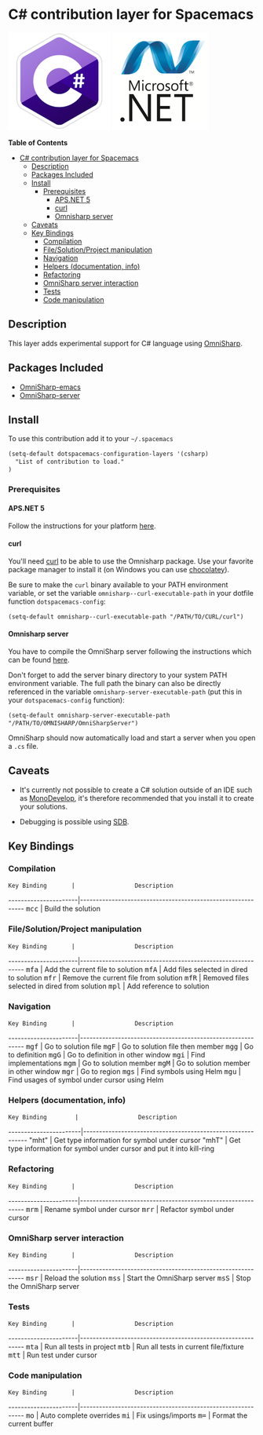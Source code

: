 # C# contribution layer for Spacemacs

![logo_csharp](img/csharp.png) ![logo_dotnet](img/dotnet.png)

<!-- markdown-toc start - Don't edit this section. Run M-x markdown-toc/generate-toc again -->
**Table of Contents**

- [C# contribution layer for Spacemacs](#c-contribution-layer-for-spacemacs)
    - [Description](#description)
    - [Packages Included](#packages-included)
    - [Install](#install)
        - [Prerequisites](#prerequisites)
            - [APS.NET 5](#apsnet-5)
            - [curl](#curl)
            - [Omnisharp server](#omnisharp-server)
    - [Caveats](#caveats)
    - [Key Bindings](#key-bindings)
        - [Compilation](#compilation)
        - [File/Solution/Project manipulation](#filesolutionproject-manipulation)
        - [Navigation](#navigation)
        - [Helpers (documentation, info)](#helpers-documentation-info)
        - [Refactoring](#refactoring)
        - [OmniSharp server interaction](#omnisharp-server-interaction)
        - [Tests](#tests)
        - [Code manipulation](#code-manipulation)

<!-- markdown-toc end -->

## Description

This layer adds experimental support for C# language using [OmniSharp][].

## Packages Included

- [OmniSharp-emacs][]
- [OmniSharp-server][]

## Install

To use this contribution add it to your `~/.spacemacs`

```elisp
(setq-default dotspacemacs-configuration-layers '(csharp)
  "List of contribution to load."
)
```

### Prerequisites

#### APS.NET 5

Follow the instructions for your platform [here][aspnet].

#### curl

You'll need [curl][] to be able to use the Omnisharp package. Use your favorite
package manager to install it (on Windows you can use [chocolatey][]).

Be sure to make the `curl` binary available to your PATH environment variable,
or set the variable `omnisharp--curl-executable-path` in your dotfile function
`dotspacemacs-config`:

```elisp
(setq-default omnisharp--curl-executable-path "/PATH/TO/CURL/curl")
```

#### Omnisharp server

You have to compile the OmniSharp server following the instructions which can
be found [here][server_install].

Don't forget to add the server binary directory to your system PATH environment
variable. The full path the binary can also be directly referenced in the
variable `omnisharp-server-executable-path` (put this in your
`dotspacemacs-config` function):

```elisp
(setq-default omnisharp-server-executable-path "/PATH/TO/OMNISHARP/OmniSharpServer")
```

OmniSharp should now automatically load and start a server when you open a
`.cs` file.

## Caveats

- It's currently not possible to create a C# solution outside of an IDE such as
[MonoDevelop][], it's therefore recommended that you install it to create your
solutions.

- Debugging is possible using [SDB][].

## Key Bindings


### Compilation

    Key Binding       |                 Description
----------------------|------------------------------------------------------------
<kbd>mcc</kbd>        | Build the solution

### File/Solution/Project manipulation

    Key Binding       |                 Description
----------------------|------------------------------------------------------------
<kbd>mfa</kbd>        | Add the current file to solution
<kbd>mfA</kbd>        | Add files selected in dired to solution
<kbd>mfr</kbd>        | Remove the current file from solution
<kbd>mfR</kbd>        | Removed files selected in dired from solution
<kbd>mpl</kbd>        | Add reference to solution

### Navigation

    Key Binding       |                 Description
----------------------|------------------------------------------------------------
<kbd>mgf</kbd>        | Go to solution file
<kbd>mgF</kbd>        | Go to solution file then member
<kbd>mgg</kbd>        | Go to definition
<kbd>mgG</kbd>        | Go to definition in other window
<kbd>mgi</kbd>        | Find implementations
<kbd>mgm</kbd>        | Go to solution member
<kbd>mgM</kbd>        | Go to solution member in other window
<kbd>mgr</kbd>        | Go to region
<kbd>mgs</kbd>        | Find symbols using Helm
<kbd>mgu</kbd>        | Find usages of symbol under cursor using Helm

### Helpers (documentation, info)

    Key Binding        |                 Description
-----------------------|------------------------------------------------------------
"mht"                  | Get type information for symbol under cursor
"mhT"                  | Get type information for symbol under cursor and put it into kill-ring

### Refactoring

    Key Binding       |                 Description
----------------------|------------------------------------------------------------
<kbd>mrm</kbd>        | Rename symbol under cursor
<kbd>mrr</kbd>        | Refactor symbol under cursor

### OmniSharp server interaction

    Key Binding       |                 Description
----------------------|------------------------------------------------------------
<kbd>msr</kbd>        | Reload the solution
<kbd>mss</kbd>        | Start the OmniSharp server
<kbd>msS</kbd>        | Stop the OmniSharp server

### Tests

    Key Binding       |                 Description
----------------------|------------------------------------------------------------
<kbd>mta</kbd>        | Run all tests in project
<kbd>mtb</kbd>        | Run all tests in current file/fixture
<kbd>mtt</kbd>        | Run test under cursor

### Code manipulation

    Key Binding       |                 Description
----------------------|------------------------------------------------------------
<kbd>mo</kbd>         | Auto complete overrides
<kbd>mi</kbd>         | Fix usings/imports
<kbd>m=</kbd>         | Format the current buffer

[server_install]: https://github.com/OmniSharp/omnisharp-server
[aspnet]: https://github.com/aspnet/home#getting-started
[OmniSharp]: https://github.com/OmniSharp/omnisharp-emacs
[OmniSharp-emacs]: https://github.com/OmniSharp/omnisharp-emacs
[OmniSharp-server]: https://github.com/OmniSharp/omnisharp-server
[MonoDevelop]: http://www.monodevelop.com/
[SDB]: https://github.com/mono/sdb
[curl]: http://curl.haxx.se/
[chocolatey]: https://chocolatey.org/
